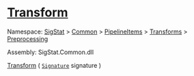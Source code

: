 # [Transform](./FillPenUpDurations-100663739.md)

Namespace: [SigStat]() > [Common](./../../../../README.md) > [PipelineItems]() > [Transforms]() > [Preprocessing](./../README.md)

Assembly: SigStat.Common.dll

[Transform](./FillPenUpDurations-100663739.md) ( [`Signature`](./../../../../Signature.md) signature )	
